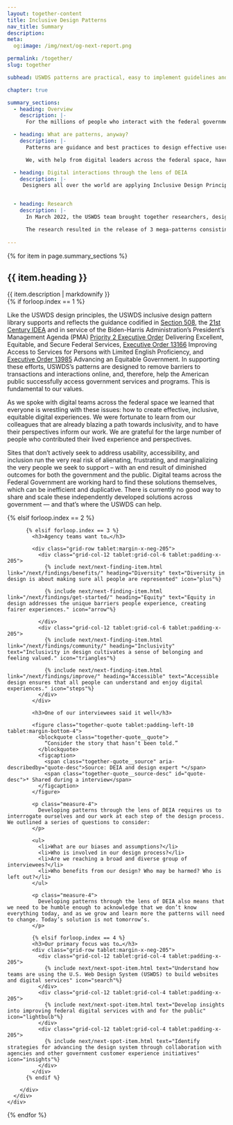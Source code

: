 ```yaml
---
layout: together-content
title: Inclusive Design Patterns
nav_title: Summary
description: 
meta:
  og:image: /img/next/og-next-report.png

permalink: /together/
slug: together

subhead: USWDS patterns are practical, easy to implement guidelines and best practices for common user interactions.

chapter: true

summary_sections:
  - heading: Overview
    description: |-
      For the millions of people who interact with the federal government online each year the experience can be frustrating and alienating. Digital teams across the federal government are committed to delivering the very best user experiences they can, but sometimes lack easy access to the skills and guidance that would help them to do so. In the spirit of offering additional guidance and examples, the U.S. Web Design System is excited to provide a new library of design patterns focused on key digital interactions.

  - heading: What are patterns, anyway?
    description: |-
      Patterns are guidance and best practices to design effective user experiences. If components are the ingredients with which you create experiences, patterns are the recipe. The recipe suggests how best to combine the ingredients to create the optimal experience for everyone, while leaving room for flexibility and customization to specific user needs. 

      We, with help from digital leaders across the federal space, have developed patterns that provide guidance to create effective and inclusive experiences. We have considered each interaction from the perspective of DEIA  —  Diversity, Equity, Inclusion, and Accessibility. A caveat, though: The DEIA space is evolving very quickly. Language and norms are changing rapidly, and we expect that the patterns we develop today will continue to evolve to reflect the best practices in equitable, inclusive experiences.

  - heading: Digital interactions through the lens of DEIA
    description: |-
     Designers all over the world are applying Inclusive Design Principles to their work, creating more equitable experiences that work for everyone. Every day, practitioners are learning more about how inclusivity and equity need to be reflected in their work. The Inclusive Design Pattern team was no different. 


  - heading: Research
    description: |-
      In March 2022, the USWDS team brought together researchers, designers, and engineers to conduct research into inclusive design patterns.

      The research resulted in the release of 3 mega-patterns consisting of 17 new sub-patterns, along with new and updated components and page templates. More than 30 individuals across 20 teams shared their experiences, work, and perspectives to inform the design. We interviewed individuals in a variety of roles and across many different agencies, focusing on High Impact Service Providers (HISPs), since they have the most direct contact with the public.
  
---
```


{% for item in page.summary_sections %}
  <section id="section-{{ forloop.index }}" class="together-section together-section--{{ item.title | downcase | replace: " ", "-" | remove: "’" }} {{ item.section_class }}">
    <div class="grid-container">
      <div class="grid-row">
        <div class="grid-col-12 tablet:grid-col-3">
          <div class="together-section__header">
            <h2 class="together-section__heading">{{ item.heading }}</h2>
          </div>
        </div>
        <div class="grid-col-12 tablet:grid-col-8 tablet:margin-left-auto together-section-description">
          {{ item.description | markdownify }}
        </div>
      </div>
      <div class="grid-row">
        <div class="grid-col-12">
          {% if forloop.index == 1 %}
          <div class="tablet:grid-col-7 tablet:grid-offset-4 measure-4">
            <p>
              Like the USWDS design principles, the USWDS inclusive design pattern library supports and reflects the guidance codified in <a href="https://www.section508.gov/">Section 508</a>, the <a href="https://www.congress.gov/bill/115th-congress/house-bill/5759/text">21st Century IDEA</a> and in service of the Biden-Harris Administration’s President’s Management Agenda (PMA) <a href="https://www.performance.gov/pma/cx/">Priority 2 Executive Order</a> Delivering Excellent, Equitable, and Secure Federal Services, <a href="https://www.justice.gov/crt/executive-order-13166">Executive Order 13166</a> Improving Access to Services for Persons with Limited English Proficiency, and <a href="https://www.performance.gov/equity/">Executive Order 13985</a> Advancing an Equitable Government. In supporting these efforts, USWDS’s patterns are designed to remove barriers to transactions and interactions online, and, therefore, help the American public successfully access government services and programs. This is fundamental to our values.
            </p>
            <p>
              As we spoke with digital teams across the federal space we learned that everyone is wrestling with these issues: how to create effective, inclusive, equitable digital experiences. We were fortunate to learn from our colleagues that are already blazing a path towards inclusivity, and to have their perspectives inform our work. We are grateful for the large number of people who contributed their lived experience and perspectives.
            </p>
            <p>
              Sites that don’t actively seek to address usability, accessibility, and inclusion run the very real risk of alienating, frustrating, and marginalizing the very people we seek to support – with an end result of diminished outcomes for both the government and the public. Digital teams across the Federal Government are working hard to find these solutions themselves, which can be inefficient and duplicative. There is currently no good way to share and scale these independently developed solutions across government  —  and that’s where the USWDS can help. 
            </p>
          </div>
          {% elsif forloop.index == 2 %}            

          {% elsif forloop.index == 3 %}
            <h3>Agency teams want to…</h3>

            <div class="grid-row tablet:margin-x-neg-205">
              <div class="grid-col-12 tablet:grid-col-6 tablet:padding-x-205">
                {% include next/next-finding-item.html link="/next/findings/benefits/" heading="Diversity" text="Diversity in design is about making sure all people are represented" icon="plus"%}

                {% include next/next-finding-item.html link="/next/findings/get-started/" heading="Equity" text="Equity in design addresses the unique barriers people experience, creating fairer experiences." icon="arrow"%}

              </div>
              <div class="grid-col-12 tablet:grid-col-6 tablet:padding-x-205">
                {% include next/next-finding-item.html link="/next/findings/community/" heading="Inclusivity" text="Inclusivity in design cultivates a sense of belonging and feeling valued." icon="triangles"%}

                {% include next/next-finding-item.html link="/next/findings/improve/" heading="Accessible" text="Accessible design ensures that all people can understand and enjoy digital experiences." icon="steps"%}
              </div>
            </div>

            <h3>One of our interviewees said it well</h3>    

            <figure class="together-quote tablet:padding-left-10 tablet:margin-bottom-4">
              <blockquote class="together-quote__quote">
                “Consider the story that hasn’t been told.” 
              </blockquote>
              <figcaption>
                <span class="together-quote__source" aria-describedby="quote-desc">Source: DEIA and design expert *</span>
                <span class="together-quote__source-desc" id="quote-desc">* Shared during a interview</span>
              </figcaption>
            </figure>

            <p class="measure-4">
              Developing patterns through the lens of DEIA requires us to interrogate ourselves and our work at each step of the design process. We outlined a series of questions to consider:
            </p>
            
            <ul>
              <li>What are our biases and assumptions?</li>
              <li>Who is involved in our design process?</li>
              <li>Are we reaching a broad and diverse group of interviewees?</li>
              <li>Who benefits from our design? Who may be harmed? Who is left out?</li>
            </ul>

            <p class="measure-4">
              Developing patterns through the lens of DEIA also means that we need to be humble enough to acknowledge that we don’t know everything today, and as we grow and learn more the patterns will need to change. Today’s solution is not tomorrow’s.
            </p>
            
            {% elsif forloop.index == 4 %}
            <h3>Our primary focus was to…</h3>
            <div class="grid-row tablet:margin-x-neg-205">
              <div class="grid-col-12 tablet:grid-col-4 tablet:padding-x-205">
                {% include next/next-spot-item.html text="Understand how teams are using the U.S. Web Design System (USWDS) to build websites and digital services" icon="search"%}
              </div>
              <div class="grid-col-12 tablet:grid-col-4 tablet:padding-x-205">
                {% include next/next-spot-item.html text="Develop insights into improving federal digital services with and for the public" icon="lightbulb"%}
              </div>
              <div class="grid-col-12 tablet:grid-col-4 tablet:padding-x-205">
                {% include next/next-spot-item.html text="Identify strategies for advancing the design system through collaboration with agencies and other government customer experience initiatives" icon="insights"%}
              </div>
            </div>
          {% endif %}

        </div>
      </div>
    </div>
  </section>
{% endfor %}

